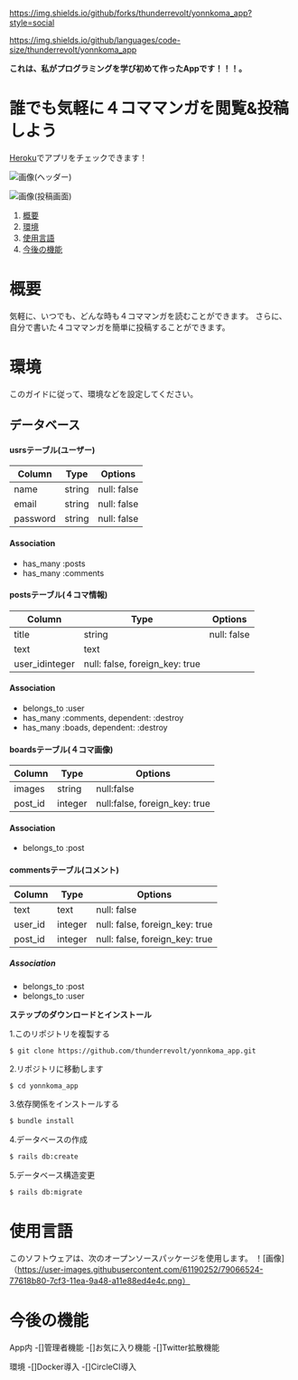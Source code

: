 
https://img.shields.io/github/forks/thunderrevolt/yonnkoma_app?style=social

https://img.shields.io/github/languages/code-size/thunderrevolt/yonnkoma_app

**これは、私がプログラミングを学び初めて作ったAppです！！！。**

# 誰でも気軽に４コママンガを閲覧&投稿しよう

[Heroku](https://yonnkoma-app.herokuapp.com/)でアプリをチェックできます！

![画像(ヘッダー)](https://user-images.githubusercontent.com/61190252/79065597-9d376200-7cec-11ea-8450-e284b623caf2.png)

![画像(投稿画面)](https://user-images.githubusercontent.com/61190252/79065858-7a0db200-7cee-11ea-8c9a-06405d977184.png)

1. [概要](#概要)
1. [環境](#環境)
1. [使用言語](#使用言語)
1. [今後の機能](#今後の機能)


# 概要

気軽に、いつでも、どんな時も４コママンガを読むことができます。
さらに、自分で書いた４コママンガを簡単に投稿することができます。

# 環境

このガイドに従って、環境などを設定してください。

## データベース
#### usrsテーブル(ユーザー)
|Column|Type|Options|
|------|----|-------|
|name|string|null: false|
|email|string|null: false|
|password|string|null: false|
#### Association
- has_many :posts
- has_many :comments

#### postsテーブル(４コマ情報)
|Column|Type|Options|
|------|----|-------|
|title|string|null: false|
|text|text||
|user_idinteger|null: false, foreign_key: true|
#### Association
- belongs_to :user
- has_many :comments, dependent: :destroy
- has_many :boads, dependent: :destroy

#### boardsテーブル(４コマ画像)
|Column|Type|Options|
|------|----|-------|
|images|string|null:false|
|post_id|integer|null:false, foreign_key: true|
#### Association  
- belongs_to :post

#### commentsテーブル(コメント)
|Column|Type|Options|
|------|----|-------|
|text|text|null: false|
|user_id|integer|null: false, foreign_key: true|
|post_id|integer|null: false, foreign_key: true|
##### Association
- belongs_to :post
- belongs_to :user


**ステップのダウンロードとインストール**

1.このリポジトリを複製する

```
$ git clone https://github.com/thunderrevolt/yonnkoma_app.git
```

2.リポジトリに移動します

```bash
$ cd yonnkoma_app
```

3.依存関係をインストールする

```bash
$ bundle install
```

4.データベースの作成

```bash
$ rails db:create
```

5.データベース構造変更

```bash
$ rails db:migrate
```

# 使用言語

このソフトウェアは、次のオープンソースパッケージを使用します。
！[画像]（https://user-images.githubusercontent.com/61190252/79066524-77618b80-7cf3-11ea-9a48-a11e88ed4e4c.png）

# 今後の機能

App内
-[]管理者機能
-[]お気に入り機能
-[]Twitter拡散機能

環境
-[]Docker導入
-[]CircleCI導入

